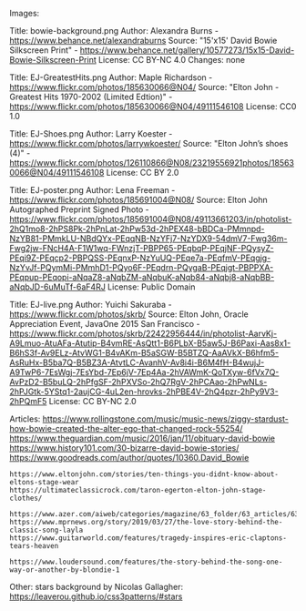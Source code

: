 Images:

Title: bowie-background.png
	Author: Alexandra Burns - https://www.behance.net/alexandraburns
	Source: "15'x15' David Bowie Silkscreen Print" - https://www.behance.net/gallery/10577273/15x15-David-Bowie-Silkscreen-Print
	License: CC BY-NC 4.0
	Changes: none

Title: EJ-GreatestHits.png
	Author: Maple Richardson - https://www.flickr.com/photos/185630066@N04/
	Source: "Elton John - Greatest Hits 1970-2002 (Limited Edtion)" - https://www.flickr.com/photos/185630066@N04/49111546108
	License: CC0 1.0

Title: EJ-Shoes.png
	Author: Larry Koester - https://www.flickr.com/photos/larrywkoester/
	Source: "Elton John’s shoes (4)" - https://www.flickr.com/photos/126110866@N08/23219556921photos/185630066@N04/49111546108
	License: CC BY 2.0

Title: EJ-poster.png
	Author: Lena Freeman - https://www.flickr.com/photos/185691004@N08/
	Source: Elton John Autographed Preprint Signed Photo - https://www.flickr.com/photos/185691004@N08/49113661203/in/photolist-2hQ1mo8-2hPS8Pk-2hPnLat-2hPw53d-2hPEX48-bBDCa-PMmnpd-NzYB81-PMmkLU-NBdQYx-PEqqNB-NzYFj7-NzYDX9-54dmV7-Fwg36m-Fwg2jw-FNcH4A-F1W1wq-FWnzjT-PBPP65-PEqbqP-PEqjNF-PQysyZ-PEqi9Z-PEqcp2-PBPQSS-PEqnxP-NzYuUQ-PEqe7a-PEqfmV-PEqgjg-NzYvJf-PQymMi-PMmhD1-PQyo6F-PEqdrn-PQygaB-PEqjgt-PBPPXA-PEqpup-PEqopi-aNqaZ8-aNqbZM-aNqbuK-aNqb84-aNqbj8-aNqbBB-aNqbJD-6uMuTf-6aF4RJ
	License: Public Domain

Title: EJ-live.png
	Author: Yuichi Sakuraba - https://www.flickr.com/photos/skrb/
	Source: Elton John, Oracle Appreciation Event, JavaOne 2015 San Francisco - https://www.flickr.com/photos/skrb/22422956444/in/photolist-AarvKj-A9Lmuo-AtuAFa-Atutip-B4vmRE-AsQtt1-B6PLbX-B5aw5J-B6Paxi-Aas8x1-B6hS3f-Av9ELz-AtvWG1-B4vAKm-B5aSGW-B5BTZQ-AaAVkX-B6hfm5-AsRuHx-B5ba7Q-B5BZ3A-AtvtLC-AvanhV-Av8i4i-B6M4fH-B4wujJ-A9TwP6-7EsWgj-7EsYbd-7Ep6jV-7Ep4Aa-2hVAWmK-QoTXyw-6fVx7Q-AvPzD2-B5buLQ-2hPfgSF-2hPXVSo-2hQ7RgV-2hPCAao-2hPwNLs-2hPJGtk-5YStq1-2aujCG-4uL2en-hrovks-2hPBE4V-2hQ4pzr-2hPy9V3-2hPQmF5
	License: CC BY-NC 2.0

Articles:
	https://www.rollingstone.com/music/music-news/ziggy-stardust-how-bowie-created-the-alter-ego-that-changed-rock-55254/
	https://www.theguardian.com/music/2016/jan/11/obituary-david-bowie
	https://www.history101.com/30-bizarre-david-bowie-stories/
	https://www.goodreads.com/author/quotes/10360.David_Bowie

	https://www.eltonjohn.com/stories/ten-things-you-didnt-know-about-eltons-stage-wear
	https://ultimateclassicrock.com/taron-egerton-elton-john-stage-clothes/

	https://www.azer.com/aiweb/categories/magazine/63_folder/63_articles/63_clapton.html
	https://www.mprnews.org/story/2019/03/27/the-love-story-behind-the-classic-song-layla
	https://www.guitarworld.com/features/tragedy-inspires-eric-claptons-tears-heaven

	https://www.loudersound.com/features/the-story-behind-the-song-one-way-or-another-by-blondie-1


Other:
		stars background by Nicolas Gallagher: https://leaverou.github.io/css3patterns/#stars
